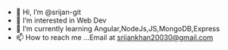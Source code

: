 - 👋 Hi, I’m @srijan-git
- 👀 I’m interested in Web Dev 
- 🌱 I’m currently learning Angular,NodeJs,JS,MongoDB,Express
- 📫 How to reach me ...Email at srijankhan20030@gmail.com


<!---
srijan-git/srijan-git is a ✨ special ✨ repository because its `README.md` (this file) appears on your GitHub profile.
You can click the Preview link to take a look at your changes.
--->
